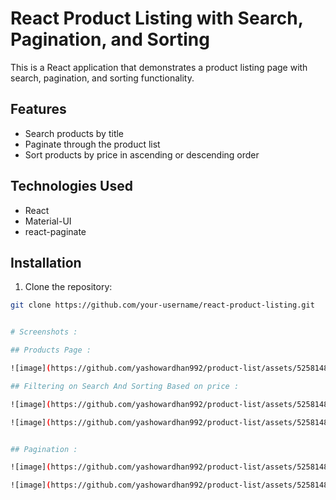 # React Product Listing with Search, Pagination, and Sorting

This is a React application that demonstrates a product listing page with search, pagination, and sorting functionality.

## Features

- Search products by title
- Paginate through the product list
- Sort products by price in ascending or descending order

## Technologies Used

- React
- Material-UI
- react-paginate

## Installation

1. Clone the repository:

```bash
git clone https://github.com/your-username/react-product-listing.git


# Screenshots : 

## Products Page : 

![image](https://github.com/yashowardhan992/product-list/assets/52581482/1408d833-8fc8-4c29-9d28-4431b541a9cd)

## Filtering on Search And Sorting Based on price : 

![image](https://github.com/yashowardhan992/product-list/assets/52581482/d8cc38d1-b8b0-4115-b234-f3ca150f5561)

![image](https://github.com/yashowardhan992/product-list/assets/52581482/414d66ae-277d-47f2-8950-7d9857a31188)


## Pagination :

![image](https://github.com/yashowardhan992/product-list/assets/52581482/75941674-0076-44df-902c-0a75b36b3ecb)

![image](https://github.com/yashowardhan992/product-list/assets/52581482/d9141b7e-0caa-465f-9f90-c211a9d91099)

 





